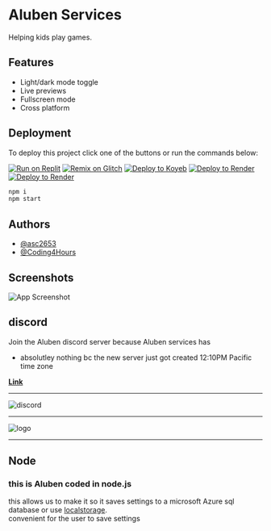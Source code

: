 
# Aluben Services

Helping kids play games.


## Features

- Light/dark mode toggle
- Live previews
- Fullscreen mode
- Cross platform
## Deployment

To deploy this project click one of the buttons or run the commands below: 

[![Run on Replit](https://binbashbanana.github.io/deploy-buttons/buttons/remade/replit.svg)](https://replit.com/github/Aluben-service/Aluben-Node)
[![Remix on Glitch](https://binbashbanana.github.io/deploy-buttons/buttons/remade/glitch.svg)](https://glitch.com/edit/#!/import/github/Aluben-service/Aluben-Node)
[![Deploy to Koyeb](https://binbashbanana.github.io/deploy-buttons/buttons/remade/koyeb.svg)](https://app.koyeb.com/deploy?type=git&repository=github.com/Aluben-service/Aluben-Node&branch=main&name=Ultraviolet-App)
[![Deploy to Render](https://binbashbanana.github.io/deploy-buttons/buttons/remade/cyclic.svg)](https://app.cyclic.sh/api/app/deploy/Aluben-service/Aluben-Node)
[![Deploy to Render](https://binbashbanana.github.io/deploy-buttons/buttons/remade/render.svg)](https://render.com/deploy?repo=https://github.com/Aluben-service/Aluben-Node)

```bash
npm i
npm start
```
## Authors

- [@asc2653](https://www.github.com/asc2563)
- [@Coding4Hours](https://www.github.com/Coding4Hours)


## Screenshots

![App Screenshot](https://via.placeholder.com/468x300?text=App+Screenshot+Here)


## discord

Join the Aluben discord server because Aluben services has

- absolutley nothing bc the new server just got created 12:10PM Pacific time zone

<!--
- premium proxy
- premium games
- premium proxy list
- chat gpt bot(not yet)
- giveaways
- blackjack
- link upload
- proxy list link upload
- react roles


and more!
-->
[**Link**](https://is.gd/Alubendiscord)

---

![discord](https://cdn.jsdelivr.net/gh/Aluben-service/Aluben_icons//discord.png)

---

![logo](https://cdn.jsdelivr.net/gh/Aluben-service/Aluben_icons//logo.jpeg)

---

## Node

### this is Aluben coded in node.js

this allows us to make it so it saves settings to a microsoft Azure sql database or use [localstorage](https://developer.mozilla.org/en-US/docs/Web/API/Window/localStorage).  
convenient for the user to save settings
